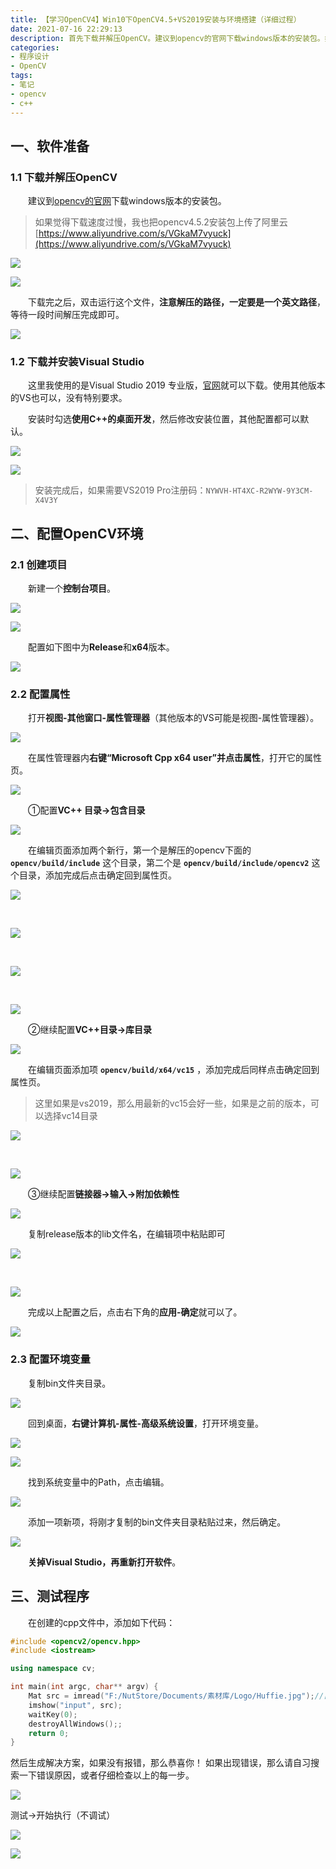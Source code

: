 ```yaml
---
title: 【学习OpenCV4】Win10下OpenCV4.5+VS2019安装与环境搭建（详细过程）
date: 2021-07-16 22:29:13
description: 首先下载并解压OpenCV。建议到opencv的官网下载windows版本的安装包。如果觉得下载速度过慢，我也把opencv4.5.2安装包上传了阿里云https://www.aliyundrive.com/s/VGkaM7vyuck 注意解压的路径，一定要是一个英文路径
categories:
- 程序设计
- OpenCV
tags:
- 笔记
- opencv
- c++
---
```


## 一、软件准备

### 1.1 下载并解压OpenCV
&emsp;&emsp;建议到[opencv的官网](https://opencv.org/)下载windows版本的安装包。
>如果觉得下载速度过慢，我也把opencv4.5.2安装包上传了阿里云
>[https://www.aliyundrive.com/s/VGkaM7vyuck](https://www.aliyundrive.com/s/VGkaM7vyuck)



![](https://gitee.com/huffiema/pictures/raw/master/image/202112231843882-opencv-notes1-1.png)



![](https://gitee.com/huffiema/pictures/raw/master/image/202112231843681-opencv-notes1-2.png)



&emsp;&emsp;下载完之后，双击运行这个文件，**注意解压的路径，一定要是一个英文路径**，等待一段时间解压完成即可。

![](https://gitee.com/huffiema/pictures/raw/master/image/202112231844664-opencv-notes1-3.png)




### 1.2 下载并安装Visual Studio
&emsp;&emsp;这里我使用的是Visual Studio 2019 专业版，[官网](https://visualstudio.microsoft.com/zh-hans/vs/)就可以下载。使用其他版本的VS也可以，没有特别要求。

&emsp;&emsp;安装时勾选**使用C++的桌面开发**，然后修改安装位置，其他配置都可以默认。

![](https://gitee.com/huffiema/pictures/raw/master/image/202112231844878-opencv-notes1-4.png)



![](https://gitee.com/huffiema/pictures/raw/master/image/202112231844934-opencv-notes1-5.png)



>安装完成后，如果需要VS2019 Pro注册码：`NYWVH-HT4XC-R2WYW-9Y3CM-X4V3Y`

## 二、配置OpenCV环境
### 2.1 创建项目
&emsp;&emsp;新建一个**控制台项目**。

![](https://gitee.com/huffiema/pictures/raw/master/image/202112231845061-opencv-notes1-6.png)



![](https://gitee.com/huffiema/pictures/raw/master/image/202112231845142-opencv-notes1-7.png)



&emsp;&emsp;配置如下图中为**Release**和**x64**版本。

![](https://gitee.com/huffiema/pictures/raw/master/image/202112231846358-opencv-notes1-8.png)



### 2.2 配置属性
&emsp;&emsp;打开**视图-其他窗口-属性管理器**（其他版本的VS可能是视图-属性管理器）。

![](https://gitee.com/huffiema/pictures/raw/master/image/202112231846533-opencv-notes1-9.png)



&emsp;&emsp;在属性管理器内**右键“Microsoft Cpp x64 user”并点击属性**，打开它的属性页。

![](https://gitee.com/huffiema/pictures/raw/master/image/202112231846979-opencv-notes1-10.png)



&emsp;&emsp;①配置**VC++ 目录->包含目录**

![](https://gitee.com/huffiema/pictures/raw/master/image/202112231847544-opencv-notes1-11.png)



&emsp;&emsp;在编辑页面添加两个新行，第一个是解压的opencv下面的  **`opencv/build/include`**  这个目录，第二个是  **`opencv/build/include/opencv2`**  这个目录，添加完成后点击确定回到属性页。

![](https://gitee.com/huffiema/pictures/raw/master/image/202112231847282-opencv-notes1-12.png)

&emsp;&emsp;

![](https://gitee.com/huffiema/pictures/raw/master/image/202112231847556-opencv-notes1-13.png)

&emsp;&emsp;

![](https://gitee.com/huffiema/pictures/raw/master/image/202112231848108-opencv-notes1-14.png)

&emsp;&emsp;

![](https://gitee.com/huffiema/pictures/raw/master/image/202112231848973-opencv-notes1-15.png)

&emsp;&emsp;②继续配置**VC++目录->库目录**

![](https://gitee.com/huffiema/pictures/raw/master/image/202112231849542-opencv-notes1-16.png)

&emsp;&emsp;在编辑页面添加项  **`opencv/build/x64/vc15`**  ，添加完成后同样点击确定回到属性页。

>这里如果是vs2019，那么用最新的vc15会好一些，如果是之前的版本，可以选择vc14目录

![](https://gitee.com/huffiema/pictures/raw/master/image/202112231849165-opencv-notes1-17.png)



&emsp;&emsp;

![](https://gitee.com/huffiema/pictures/raw/master/image/202112231850283-opencv-ontes1-18.png)



&emsp;&emsp;③继续配置**链接器->输入->附加依赖性**

![](https://gitee.com/huffiema/pictures/raw/master/image/202112231850837-opencv-notes1-19.png)

&emsp;&emsp;复制release版本的lib文件名，在编辑项中粘贴即可

![](https://gitee.com/huffiema/pictures/raw/master/image/202112231851269-opencv-notes1-20.png)

&emsp;&emsp;

![](https://gitee.com/huffiema/pictures/raw/master/image/202112231851586-opencv-notes1-21.png)

&emsp;&emsp;完成以上配置之后，点击右下角的**应用-确定**就可以了。

![](https://gitee.com/huffiema/pictures/raw/master/image/202112231851285-opencv-notes1-22.png)

### 2.3 配置环境变量
&emsp;&emsp;复制bin文件夹目录。

![](https://gitee.com/huffiema/pictures/raw/master/image/202112231852406-opencv-notes1-23.png)

&emsp;&emsp;回到桌面，**右键计算机-属性-高级系统设置**，打开环境变量。

![](https://gitee.com/huffiema/pictures/raw/master/image/202112231852254-opencv-notes1-24.png)



![](https://gitee.com/huffiema/pictures/raw/master/image/202112231852926-opencv-notes1-25.png)



&emsp;&emsp;找到系统变量中的Path，点击编辑。

![](https://gitee.com/huffiema/pictures/raw/master/image/202112231853801-opencv-notes1-26.png)

&emsp;&emsp;添加一项新项，将刚才复制的bin文件夹目录粘贴过来，然后确定。

![](https://gitee.com/huffiema/pictures/raw/master/image/202112231853227-opencv-notes1-27.png)

&emsp;&emsp;**关掉Visual Studio，再重新打开软件**。

## 三、测试程序
&emsp;&emsp;在创建的cpp文件中，添加如下代码：
```cpp
#include <opencv2/opencv.hpp>
#include <iostream>

using namespace cv;

int main(int argc, char** argv) {
	Mat src = imread("F:/NutStore/Documents/素材库/Logo/Huffie.jpg");//自己找一张图片
	imshow("input", src);
	waitKey(0);
	destroyAllWindows();;
	return 0;
}
```
然后生成解决方案，如果没有报错，那么恭喜你！	如果出现错误，那么请自习搜索一下错误原因，或者仔细检查以上的每一步。

![](https://gitee.com/huffiema/pictures/raw/master/image/202112231854239-opencv-notes1-28.png)



测试->开始执行（不调试）

![](https://gitee.com/huffiema/pictures/raw/master/image/202112231854619-opencv-notes1-29.png)

![](https://gitee.com/huffiema/pictures/raw/master/image/202112231854767-opencv-notes1-30.png)

&emsp;&emsp;